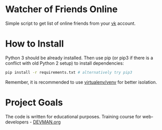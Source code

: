 # Watcher of Friends Online

Simple script to get list of online friends from your [vk](https://vk.com)
account.

# How to Install

Python 3 should be already installed. Then use pip (or pip3 if there is a
conflict with old Python 2 setup) to install dependencies:

```bash
pip install -r requirements.txt # alternatively try pip3
```

Remember, it is recommended to use  [virtualenv/venv](https://devman.org/encyclopedia/pip/pip_virtualenv/)
for better isolation.

# Project Goals

The code is written for educational purposes. Training course for
web-developers - [DEVMAN.org](https://devman.org)
